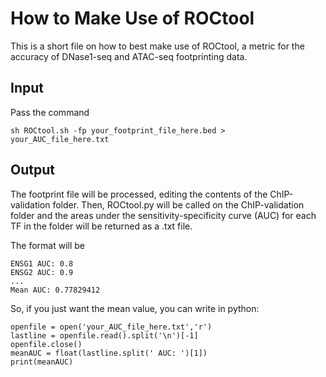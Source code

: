 # How to Make Use of ROCtool

This is a short file on how to best make use of ROCtool, a metric for the accuracy of DNase1-seq and ATAC-seq footprinting data.

## Input

Pass the command

```
sh ROCtool.sh -fp your_footprint_file_here.bed > your_AUC_file_here.txt
```

## Output

The footprint file will be processed, editing the contents of the ChIP-validation folder. Then, ROCtool.py will be called on the ChIP-validation folder and the areas under the sensitivity-specificity curve (AUC) for each TF in the folder will be returned as a .txt file.

The format will be

```
ENSG1 AUC: 0.8
ENSG2 AUC: 0.9
...
Mean AUC: 0.77829412
```

So, if you just want the mean value, you can write in python:

```
openfile = open('your_AUC_file_here.txt','r')
lastline = openfile.read().split('\n')[-1]
openfile.close()
meanAUC = float(lastline.split(' AUC: ')[1])
print(meanAUC)
```
